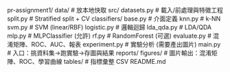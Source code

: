 pr-assignment1/
  data/                      # 放本地快取
  src/
    datasets.py              # 載入/前處理與特徵工程
    split.py                 # Stratified split + CV
    classifiers/
      base.py                # 介面定義
      knn.py                 # k-NN
      svm.py                 # SVM (linear/RBF)
      logistic.py            # 邏輯迴歸
      lda_qda.py             # LDA/QDA
      mlp.py                 # MLPClassifier (允許)
      rf.py                  # RandomForest (可選)
    evaluate.py              # 混淆矩陣、ROC、AUC、報表
    experiment.py            # 實驗分析 (需要產出圖片)
    main.py                  # 入口：挑資料集→跑實驗→存圖與結果
  reports/
    figures/                 # 圖片輸出：混淆矩陣、ROC、學習曲線
    tables/                  # 指標彙整 CSV
  README.md
